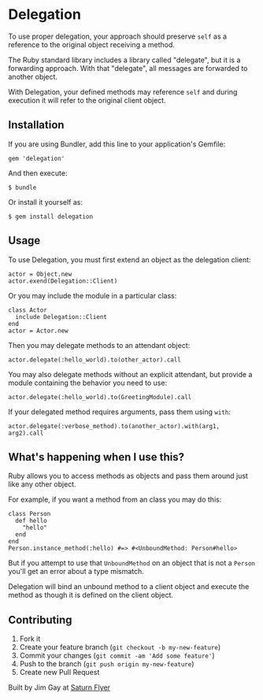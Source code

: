 # Delegation

To use proper delegation, your approach should preserve `self` as a reference 
to the original object receiving a method.

The Ruby standard library includes a library called "delegate", but it is
a forwarding approach. With that "delegate", all messages are forwarded to 
another object.

With Delegation, your defined methods may reference `self` and during 
execution it will refer to the original client object.

## Installation

If you are using Bundler, add this line to your application's Gemfile:

    gem 'delegation'

And then execute:

    $ bundle

Or install it yourself as:

    $ gem install delegation

## Usage

To use Delegation, you must first extend an object as the delegation client:

    actor = Object.new
    actor.exend(Delegation::Client)

Or you may include the module in a particular class:

    class Actor
      include Delegation::Client
    end
    actor = Actor.new

Then you may delegate methods to an attendant object:

    actor.delegate(:hello_world).to(other_actor).call

You may also delegate methods without an explicit attendant, but provide
a module containing the behavior you need to use:

    actor.delegate(:hello_world).to(GreetingModule).call

If your delegated method requires arguments, pass them using `with`:

    actor.delegate(:verbose_method).to(another_actor).with(arg1, arg2).call

## What's happening when I use this?

Ruby allows you to access methods as objects and pass them around just like any other object.

For example, if you want a method from an class you may do this:

    class Person
      def hello
        "hello"
      end
    end
    Person.instance_method(:hello) #=> #<UnboundMethod: Person#hello>

But if you attempt to use that `UnboundMethod` on an object that is not a `Person` you'll get
an error about a type mismatch.

Delegation will bind an unbound method to a client object and execute the method as though it is 
defined on the client object.

## Contributing

1. Fork it
2. Create your feature branch (`git checkout -b my-new-feature`)
3. Commit your changes (`git commit -am 'Add some feature'`)
4. Push to the branch (`git push origin my-new-feature`)
5. Create new Pull Request

Built by Jim Gay at [Saturn Flyer](http://www.saturnflyer.com)